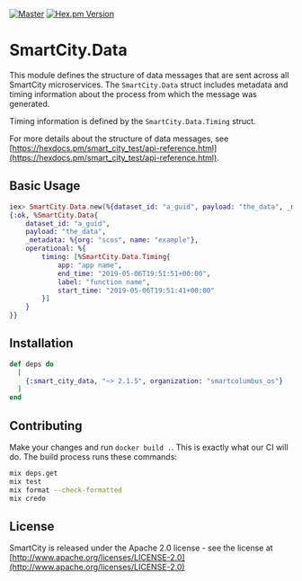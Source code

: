 
[![Master](https://travis-ci.org/smartcitiesdata/smart_city_data.svg?branch=master)](https://travis-ci.org/smartcitiesdata/smart_city_data)
[![Hex.pm Version](http://img.shields.io/hexpm/v/smart_city_data.svg?style=flat)](https://hex.pm/packages/smart_city_data)

# SmartCity.Data

This module defines the structure of data messages that are sent across all SmartCity microservices. The `SmartCity.Data` struct includes metadata and timing information about the process from which the message was generated.  

Timing information is defined by the `SmartCity.Data.Timing` struct.   

For more details about the structure of data messages, see [https://hexdocs.pm/smart_city_test/api-reference.html](https://hexdocs.pm/smart_city_test/api-reference.html). 

## Basic Usage
```elixir
iex> SmartCity.Data.new(%{dataset_id: "a_guid", payload: "the_data", _metadata: %{org: "scos", name: "example"}, operational: %{timing: [%{app: "app name", label: "function name", start_time: "2019-05-06T19:51:41+00:00", end_time: "2019-05-06T19:51:51+00:00"}]}})
{:ok, %SmartCity.Data{
    dataset_id: "a_guid",
    payload: "the_data",
    _metadata: %{org: "scos", name: "example"},
    operational: %{
        timing: [%SmartCity.Data.Timing{ 
            app: "app name",
            end_time: "2019-05-06T19:51:51+00:00", 
            label: "function name", 
            start_time: "2019-05-06T19:51:41+00:00"
        }]
    }
}}
```

## Installation

```elixir
def deps do
  [
    {:smart_city_data, "~> 2.1.5", organization: "smartcolumbus_os"}
  ]
end
```

## Contributing

Make your changes and run `docker build .`. This is exactly what our CI will do. The build process runs these commands:

```bash
mix deps.get
mix test
mix format --check-formatted
mix credo
```

## License

SmartCity is released under the Apache 2.0 license - see the license at [http://www.apache.org/licenses/LICENSE-2.0](http://www.apache.org/licenses/LICENSE-2.0)

